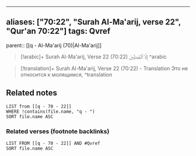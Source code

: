 
---
aliases: ["70:22", "Surah Al-Ma'arij, verse 22", "Qur'an 70:22"]
tags: Qvref
---

parent:: [[q - Al-Ma'arij (70)|Al-Ma'arij]]

> [!arabic]+ Surah Al-Ma'arij, Verse 22 (70:22)
> <span class="quran-arabic">إِلَّا ٱلْمُصَلِّينَ</span>
^arabic

> [!translation]+ Surah Al-Ma'arij, Verse 22 (70:22) - Translation
> Это не относится к молящимся,
^translation



## Related notes
```dataview
LIST from [[q - 70 - 22]]
WHERE !contains(file.name, "q - ")
SORT file.name ASC
```

### Related verses (footnote backlinks)
```dataview
LIST FROM [[q - 70 - 22]] AND #Qvref
SORT file.name ASC
```

